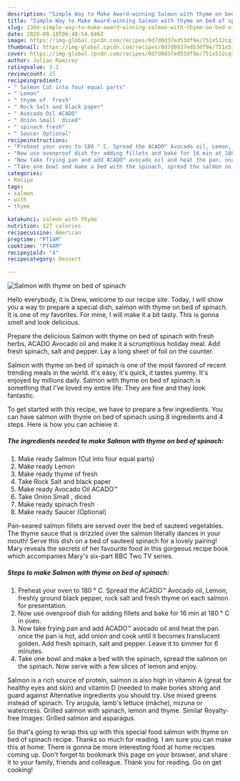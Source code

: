 ```yaml
---
description: "Simple Way to Make Award-winning Salmon with thyme on bed of spinach"
title: "Simple Way to Make Award-winning Salmon with thyme on bed of spinach"
slug: 1304-simple-way-to-make-award-winning-salmon-with-thyme-on-bed-of-spinach
date: 2020-08-18T06:48:54.646Z
image: https://img-global.cpcdn.com/recipes/0d7d0d37ed53df9e/751x532cq70/salmon-with-thyme-on-bed-of-spinach-recipe-main-photo.jpg
thumbnail: https://img-global.cpcdn.com/recipes/0d7d0d37ed53df9e/751x532cq70/salmon-with-thyme-on-bed-of-spinach-recipe-main-photo.jpg
cover: https://img-global.cpcdn.com/recipes/0d7d0d37ed53df9e/751x532cq70/salmon-with-thyme-on-bed-of-spinach-recipe-main-photo.jpg
author: Julian Ramirez
ratingvalue: 3.1
reviewcount: 15
recipeingredient:
- " Salmon Cut into four equal parts"
- " Lemon"
- " thyme of  fresh"
- " Rock Salt and black paper"
- " Avocado Oil ACADO"
- " Onion Small  diced"
- " spinach fresh"
- " Saucer Optional"
recipeinstructions:
- "Preheat your oven to 180 ° C. Spread the ACADO™ Avocado oil, Lemon, freshly ground black pepper, rock salt and fresh thyme on each salmon for presentation."
- "Now use ovenproof dish for adding fillets and bake for 16 min at 180 ° C in oven."
- "Now take frying pan and add ACADO™ avocado oil and heat the pan. once the pan is hot, add onion and cook until it becomes translucent golden. Add fresh spinach, salt and pepper. Leave it to simmer for 6 minutes."
- "Take one bowl and make a bed with the spinach, spread the salmon on the spinach. Now serve with a few slices of lemon and enjoy."
categories:
- Recipe
tags:
- salmon
- with
- thyme

katakunci: salmon with thyme 
nutrition: 127 calories
recipecuisine: American
preptime: "PT14M"
cooktime: "PT44M"
recipeyield: "4"
recipecategory: Dessert

---
```



![Salmon with thyme on bed of spinach](https://img-global.cpcdn.com/recipes/0d7d0d37ed53df9e/751x532cq70/salmon-with-thyme-on-bed-of-spinach-recipe-main-photo.jpg)

Hello everybody, it is Drew, welcome to our recipe site. Today, I will show you a way to prepare a special dish, salmon with thyme on bed of spinach. It is one of my favorites. For mine, I will make it a bit tasty. This is gonna smell and look delicious.

Prepare the delicious Salmon with thyme on bed of spinach with fresh herbs, ACADO Avocado oil and make it a scrumptious holiday meal. Add fresh spinach, salt and pepper. Lay a long sheet of foil on the counter.

Salmon with thyme on bed of spinach is one of the most favored of recent trending meals in the world. It's easy, it's quick, it tastes yummy. It's enjoyed by millions daily. Salmon with thyme on bed of spinach is something that I've loved my entire life. They are fine and they look fantastic.


To get started with this recipe, we have to prepare a few ingredients. You can have salmon with thyme on bed of spinach using 8 ingredients and 4 steps. Here is how you can achieve it.

<!--inarticleads1-->

##### The ingredients needed to make Salmon with thyme on bed of spinach:

1. Make ready  Salmon (Cut into four equal parts)
1. Make ready  Lemon
1. Make ready  thyme of  fresh
1. Take  Rock Salt and black paper
1. Make ready  Avocado Oil ACADO™
1. Take  Onion Small , diced
1. Make ready  spinach fresh
1. Make ready  Saucer (Optional)


Pan-seared salmon fillets are served over the bed of sauteed vegetables. The thyme sauce that is drizzled over the salmon literally dances in your mouth! Serve this dish on a bed of sauteed spinach for a lovely pairing! Mary reveals the secrets of her favourite food in this gorgeous recipe book which accompanies Mary&#39;s six-part BBC Two TV series. 

<!--inarticleads2-->

##### Steps to make Salmon with thyme on bed of spinach:

1. Preheat your oven to 180 ° C. Spread the ACADO™ Avocado oil, Lemon, freshly ground black pepper, rock salt and fresh thyme on each salmon for presentation.
1. Now use ovenproof dish for adding fillets and bake for 16 min at 180 ° C in oven.
1. Now take frying pan and add ACADO™ avocado oil and heat the pan. once the pan is hot, add onion and cook until it becomes translucent golden. Add fresh spinach, salt and pepper. Leave it to simmer for 6 minutes.
1. Take one bowl and make a bed with the spinach, spread the salmon on the spinach. Now serve with a few slices of lemon and enjoy.


Salmon is a rich source of protein, salmon is also high in vitamin A (great for healthy eyes and skin) and vitamin D (needed to make bones strong and guard against Alternative ingredients you should try. Use mixed greens instead of spinach. Try arugula, lamb&#39;s lettuce (mâche), mizuna or watercress. Grilled salmon with spinach, lemon and thyme. Similar Royalty-free Images: Grilled salmon and asparagus. 

So that's going to wrap this up with this special food salmon with thyme on bed of spinach recipe. Thanks so much for reading. I am sure you can make this at home. There is gonna be more interesting food at home recipes coming up. Don't forget to bookmark this page on your browser, and share it to your family, friends and colleague. Thank you for reading. Go on get cooking!
